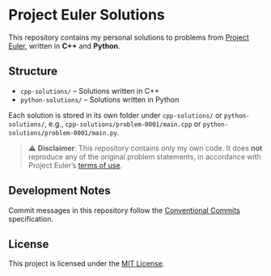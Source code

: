 # Project Euler Solutions

This repository contains my personal solutions to problems from [Project Euler](https://projecteuler.net/), written in **C++** and **Python**.

## Structure

- `cpp-solutions/` – Solutions written in C++
- `python-solutions/` – Solutions written in Python

Each solution is stored in its own folder under `cpp-solutions/` or `python-solutions/`, e.g., `cpp-solutions/problem-0001/main.cpp` or `python-solutions/problem-0001/main.py`.

> ⚠️ **Disclaimer**: This repository contains only my own code. It does **not** reproduce any of the original problem statements, in accordance with Project Euler’s [terms of use](https://projecteuler.net/about).

## Development Notes

Commit messages in this repository follow the [Conventional Commits](https://www.conventionalcommits.org/en/v1.0.0/) specification.

## License

This project is licensed under the [MIT License](LICENSE).
